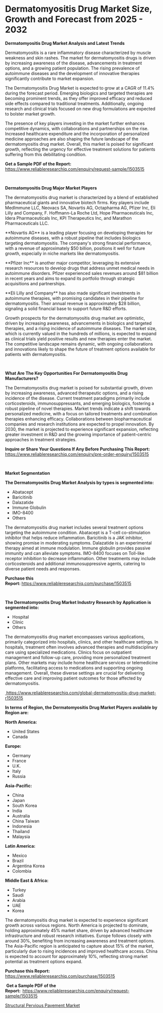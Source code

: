 <p><h1>Dermatomyositis Drug Market Size, Growth and Forecast from 2025 - 2032</h1></p><p><strong>Dermatomyositis Drug Market Analysis and Latest Trends</strong></p>
<p><p>Dermatomyositis is a rare inflammatory disease characterized by muscle weakness and skin rashes. The market for dermatomyositis drugs is driven by increasing awareness of the disease, advancements in treatment options, and a growing patient population. The rising prevalence of autoimmune diseases and the development of innovative therapies significantly contribute to market expansion.</p><p>The Dermatomyositis Drug Market is expected to grow at a CAGR of 11.4% during the forecast period. Emerging biologics and targeted therapies are becoming prominent trends, as they offer improved efficacy and reduced side effects compared to traditional treatments. Additionally, ongoing research and clinical trials focused on new drug formulations are expected to bolster market growth. </p><p>The presence of key players investing in the market further enhances competitive dynamics, with collaborations and partnerships on the rise. Increased healthcare expenditure and the incorporation of personalized medicine approaches are also shaping the future landscape of the dermatomyositis drug market. Overall, this market is poised for significant growth, reflecting the urgency for effective treatment solutions for patients suffering from this debilitating condition.</p></p>
<p><strong>Get a Sample PDF of the Report:&nbsp;</strong> <a href="https://www.reliableresearchiq.com/enquiry/request-sample/1503515?utm_campaign=2727&utm_medium=2&utm_source=Github&utm_content=ia&utm_term=23032025&utm_id=dermatomyositis-drug">https://www.reliableresearchiq.com/enquiry/request-sample/1503515</a></p>
<p>&nbsp;</p>
<p><strong>Dermatomyositis Drug Major Market Players</strong></p>
<p><p>The dermatomyositis drug market is characterized by a blend of established pharmaceutical giants and innovative biotech firms. Key players include MedImmune LLC, Neovacs SA, Novartis AG, Octapharma AG, Pfizer Inc, Eli Lilly and Company, F. Hoffmann-La Roche Ltd, Hope Pharmaceuticals Inc, Idera Pharmaceuticals Inc, KPI Therapeutics Inc, and Marathon Pharmaceuticals LLC.</p><p>**Novartis AG** is a leading player focusing on developing therapies for autoimmune diseases, with a robust pipeline that includes biologics targeting dermatomyositis. The company's strong financial performance, with a revenue of approximately $50 billion, positions it well for future growth, especially in niche markets like dermatomyositis.</p><p>**Pfizer Inc** is another major competitor, leveraging its extensive research resources to develop drugs that address unmet medical needs in autoimmune disorders. Pfizer experienced sales revenues around $81 billion in recent years and aims to expand its portfolio through strategic acquisitions and partnerships.</p><p>**Eli Lilly and Company** has also made significant investments in autoimmune therapies, with promising candidates in their pipeline for dermatomyositis. Their annual revenue is approximately $28 billion, signaling a solid financial base to support future R&D efforts.</p><p>Growth prospects for the dermatomyositis drug market are optimistic, driven by increasing awareness, advancements in biologics and targeted therapies, and a rising incidence of autoimmune diseases. The market size, which is currently valued in the hundreds of millions, is expected to expand as clinical trials yield positive results and new therapies enter the market. The competitive landscape remains dynamic, with ongoing collaborations and innovations likely to shape the future of treatment options available for patients with dermatomyositis.</p></p>
<p>&nbsp;</p>
<p><strong>What Are The Key Opportunities For Dermatomyositis Drug Manufacturers?</strong></p>
<p><p>The Dermatomyositis drug market is poised for substantial growth, driven by increasing awareness, advanced therapeutic options, and a rising incidence of the disease. Current treatment paradigms primarily include corticosteroids, immunosuppressants, and emerging biologics, fostering a robust pipeline of novel therapies. Market trends indicate a shift towards personalized medicine, with a focus on tailored treatments and combination therapies enhancing efficacy. Collaborations between biopharmaceutical companies and research institutions are expected to propel innovation. By 2030, the market is projected to experience significant expansion, reflecting greater investment in R&D and the growing importance of patient-centric approaches in treatment strategies.</p></p>
<p><strong>Inquire or Share Your Questions If Any Before Purchasing This Report:</strong> <a href="https://www.reliableresearchiq.com/enquiry/pre-order-enquiry/1503515?utm_campaign=2727&utm_medium=2&utm_source=Github&utm_content=ia&utm_term=23032025&utm_id=dermatomyositis-drug">https://www.reliableresearchiq.com/enquiry/pre-order-enquiry/1503515</a></p>
<p>&nbsp;</p>
<p><strong>Market Segmentation</strong></p>
<p><strong>The Dermatomyositis Drug Market Analysis by types is segmented into:</strong></p>
<p><ul><li>Abatacept</li><li>Baricitinib</li><li>Dalazatide</li><li>Immune Globulin</li><li>IMO-8400</li><li>Others</li></ul></p>
<p><p>The dermatomyositis drug market includes several treatment options targeting the autoimmune condition. Abatacept is a T-cell co-stimulation inhibitor that helps reduce inflammation. Baricitinib is a JAK inhibitor, showing promise in moderating symptoms. Dalazatide is an experimental therapy aimed at immune modulation. Immune globulin provides passive immunity and can alleviate symptoms. IMO-8400 focuses on Toll-like receptor inhibition to decrease inflammation. Other treatments may include corticosteroids and additional immunosuppressive agents, catering to diverse patient needs and responses.</p></p>
<p><strong>Purchase this Report:&nbsp;</strong><a href="https://www.reliableresearchiq.com/purchase/1503515?utm_campaign=2727&utm_medium=2&utm_source=Github&utm_content=ia&utm_term=23032025&utm_id=dermatomyositis-drug">https://www.reliableresearchiq.com/purchase/1503515</a></p>
<p>&nbsp;</p>
<p><strong>The Dermatomyositis Drug Market Industry Research by Application is segmented into:</strong></p>
<p><ul><li>Hospital</li><li>Clinic</li><li>Others</li></ul></p>
<p><p>The dermatomyositis drug market encompasses various applications, primarily categorized into hospitals, clinics, and other healthcare settings. In hospitals, treatment often involves advanced therapies and multidisciplinary care using specialized medications. Clinics focus on outpatient management and follow-up care, providing more personalized treatment plans. Other markets may include home healthcare services or telemedicine platforms, facilitating access to medications and supporting ongoing management. Overall, these diverse settings are crucial for delivering effective care and improving patient outcomes for those affected by dermatomyositis.</p></p>
<p><a href="https://www.reliableresearchiq.com/global-dermatomyositis-drug-market-r1503515?utm_campaign=2727&utm_medium=2&utm_source=Github&utm_content=ia&utm_term=23032025&utm_id=dermatomyositis-drug">&nbsp;https://www.reliableresearchiq.com/global-dermatomyositis-drug-market-r1503515</a></p>
<p><strong>In terms of Region, the Dermatomyositis Drug Market Players available by Region are:</strong></p>
<p>
    <p> <strong> North America: </strong>
        <ul>
            <li>United States</li>
            <li>Canada</li>
        </ul>
        </p> 
    <p> <strong> Europe: </strong>
        <ul>
            <li>Germany</li>
            <li>France</li>
            <li>U.K.</li>
            <li>Italy</li>
            <li>Russia</li>
        </ul>
        </p> 
    <p> <strong> Asia-Pacific: </strong>
        <ul>
            <li>China</li>
            <li>Japan</li>
            <li>South Korea</li>
            <li>India</li>
            <li>Australia</li>
            <li>China Taiwan</li>
            <li>Indonesia</li>
            <li>Thailand</li>
            <li>Malaysia</li>
        </ul>
        </p> 
    <p> <strong> Latin America: </strong>
        <ul>
            <li>Mexico</li>
            <li>Brazil</li>
            <li>Argentina Korea</li>
            <li>Colombia</li>
        </ul>
        </p> 
    <p> <strong> Middle East & Africa: </strong>
        <ul>
            <li>Turkey</li>
            <li>Saudi</li>
            <li>Arabia</li>
            <li>UAE</li>
            <li>Korea</li>
        </ul>
    </p>
    </p>
<p><p>The dermatomyositis drug market is expected to experience significant growth across various regions. North America is projected to dominate, holding approximately 45% market share, driven by advanced healthcare infrastructure and robust research initiatives. Europe follows closely with around 30%, benefiting from increasing awareness and treatment options. The Asia-Pacific region is anticipated to capture about 15% of the market, particularly due to rising incidences and improved healthcare access. China is expected to account for approximately 10%, reflecting strong market potential as treatment options expand.</p></p>
<p><strong>Purchase this Report: </strong><a href="https://www.reliableresearchiq.com/purchase/1503515?utm_campaign=2727&utm_medium=2&utm_source=Github&utm_content=ia&utm_term=23032025&utm_id=dermatomyositis-drug">https://www.reliableresearchiq.com/purchase/1503515</a></p>
<p>&nbsp;<strong>Get a Sample PDF of the Report:&nbsp;&nbsp;</strong><a href="https://www.reliableresearchiq.com/enquiry/request-sample/1503515?utm_campaign=2727&utm_medium=2&utm_source=Github&utm_content=ia&utm_term=23032025&utm_id=dermatomyositis-drug">https://www.reliableresearchiq.com/enquiry/request-sample/1503515</a></p>
<p><strong></strong></p>
<p><p><a href="https://github.com/raffadongraffadong/Market-Research-Report-List-1/blob/main/structural-pervious-pavement-market.md?utm_campaign=2727&utm_medium=2&utm_source=Github&utm_content=ia&utm_term=23032025&utm_id=dermatomyositis-drug">Structural Pervious Pavement Market</a></p></p>